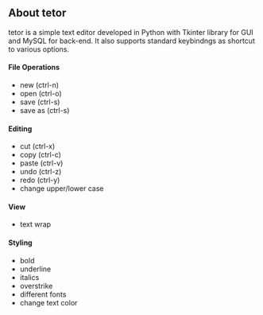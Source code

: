 ## About tetor
tetor is a simple text editor developed in Python with Tkinter library for GUI and MySQL for back-end. It also supports standard keybindngs as shortcut to various options.

#### File Operations
- new (ctrl-n)
- open (ctrl-o)
- save (ctrl-s)
- save as (ctrl-s)

#### Editing
- cut (ctrl-x)
- copy (ctrl-c)
- paste (ctrl-v)
- undo (ctrl-z)
- redo (ctrl-y)
- change upper/lower case

#### View
- text wrap

#### Styling
- bold
- underline
- italics
- overstrike
- different fonts
- change text color